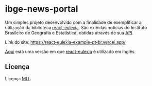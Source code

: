 # ibge-news-portal

Um simples projeto desenvolvido com a finalidade de exemplificar a utilização da biblioteca [react-eulexia](https://github.com/gucollaco/react-eulexia). São exibidas notícias do Instituto Brasileiro de Geografia e Estatística, obtidas através de sua [API](https://servicodados.ibge.gov.br/api/docs).

Link do site: https://react-eulexia-example-pt-br.vercel.app/

[Aqui](https://github.com/gucollaco/ibge-news-portal) está uma versão em que [react-eulexia](https://github.com/gucollaco/react-eulexia) é utilizado em inglês.

## Licença
Licença [MIT](./LICENSE).
